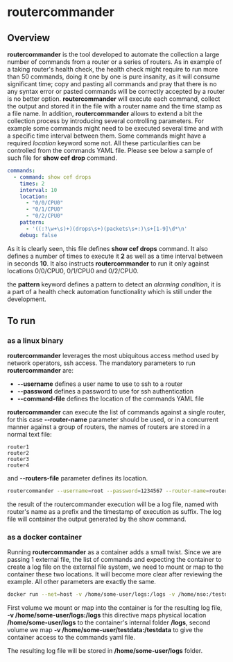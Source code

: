 # routercommander

## Overview

**routercommander** is the tool developed to automate the collection a large number of commands from a router or a series of routers. As in example of a taking router's health check, the health check might require to run more than 50 commands, doing it one by one is pure insanity, as it will consume significant time; copy and pasting all commands and pray that there is no any syntax error or pasted commands will be correctly accepted by a router is no better option. **routercommander** will execute each command, collect the output and stored it in the file with a router name and the time stamp as a file name. In addition, **routercommander** allows to extend a bit the collection process by introducing several controlling parameters. For example some commands might need to be executed several time and with a specific time interval between them. Some commands might have a required *location* keyword some not. All these particularities can be controlled from the commands YAML file. Please see below a sample of such file for **show cef drop** command.

```yaml
commands:
  - command: show cef drops
    times: 2
    interval: 10
    location:
      - "0/0/CPU0"
      - "0/1/CPU0"
      - "0/2/CPU0"
    pattern:
      - '((:?\w+\s)+)(drops\s+)(packets\s+:)\s+[1-9]\d*\n'
    debug: false 
```

As it is clearly seen, this file defines **show cef drops** command.  It also defines a number of times  to execute it **2** as well as a time interval between in seconds **10**. It also instructs **routercommander** to run it only against locations 0/0/CPU0, 0/1/CPU0 and 0/2/CPU0.

the **pattern** keyword defines a pattern to detect an *alarming condition*, it is a part of a health check automation functionality which is still under the development.

## To run

### as a linux binary

**routercommander** leverages the most ubiquitous access method used by network operators, ssh access. The mandatory parameters to run **routercommander** are:

- **--username** defines a user name to use to ssh to a router
- **--password** defines a password to use for ssh authentication
- **--command-file** defines the location of the commands YAML file

**routercommander** can execute the list of commands against a single router, for this case **--router-name** parameter should be used, or in a concurrent manner against a group of routers, the names of routers are stored in a normal text file:

```text
router1
router2
router3
router4
```

and **--routers-file** parameter defines its location.

```bash
routercommander --username=root --password=1234567 --router-name=router1 --command-file=./show_fib.yaml
```

the result of the routercommander execution will be a log file, named with router's name as a prefix and the timestamp of execution as suffix. The log file will container the output generated by the show command.

### as a docker container

Running **routercommander** as a container adds a small twist. Since we are passing 1 external file, the list of commands and expecting the container to create a log file on the external file system, we need to mount or map to the container  these two locations. It will become more clear after reviewing the example. All other parameters are exactly the same.

```bash
docker run --net=host -v /home/some-user/logs:/logs -v /home/nso:/testdata docker.io/sbezverk/routercommander:latest --router-name=router --username=user --password='pass' --v=5 --commands-file=./testdata/show_cef.yaml 
```

First volume we mount or map into the container is for the resulting log file, **-v /home/some-user/logs:/logs** this directive maps physical location **/home/some-user/logs** to the container's internal folder **/logs**,
second volume we map **-v /home/some-user/testdata:/testdata** to give the container access to the commands yaml file.

The resulting log file will be stored in **/home/some-user/logs** folder.
